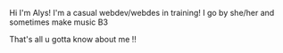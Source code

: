 Hi I'm Alys!
I'm a casual webdev/webdes in training!
I go by she/her and sometimes make music B3

That's all u gotta know about me !!
